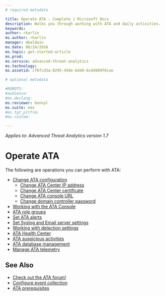 ```yaml
---
# required metadata

title: Operate ATA - Complete | Microsoft Docs
description: Walks you through working with ATA and daily activities.
keywords:
author: rkarlin
ms.author: rkarlin
manager: mbaldwin
ms.date: 08/24/2016
ms.topic: get-started-article
ms.prod:
ms.service: advanced-threat-analytics
ms.technology:
ms.assetid: cf6fcd3a-0295-450e-bd40-8cd4909f0cae

# optional metadata

#ROBOTS:
#audience:
#ms.devlang:
ms.reviewer: bennyl
ms.suite: ems
#ms.tgt_pltfrm:
#ms.custom:

---
```


*Applies to: Advanced Threat Analytics version 1.7*



# Operate ATA

The following are operations you can perform with ATA:

- [Change ATA configuration](modifying-ata-configuration.md)
  - [Change ATA Center IP address](modifying-ata-config-centerip.md)
  - [Change ATA Center certificate](modifying-ata-config-centercert.md)
  - [Change ATA console URL](modifying-ata-config-consoleurl.md)
  - [Change domain controller password](modifying-ata-config-dcpassword.md)
- [Working with the ATA Console](working-with-ata-console.md)
- [ATA role groups](ata-role-groups.md)
- [Set ATA alerts](setting-ata-alerts.md)
- [Set Syslog and Email server settings](setting-syslog-email-server-settings.md)
- [Working with detection settings](working-with-detection-settings.md)
- [ATA Health Center](ata-health-center.md)
- [ATA suspicious activities](working-with-suspicious-activities.md)
- [ATA database management](ata-database-management.md)
- [Manage ATA telemetry](manage-telemetry-settings.md)


## See Also

- [Check out the ATA forum!](https://aka.ms/ata-forum)
- [Configure event collection](configure-event-collection.md)
- [ATA prerequisites](/advanced-threat-analytics/plan-design/ata-prerequisites)


